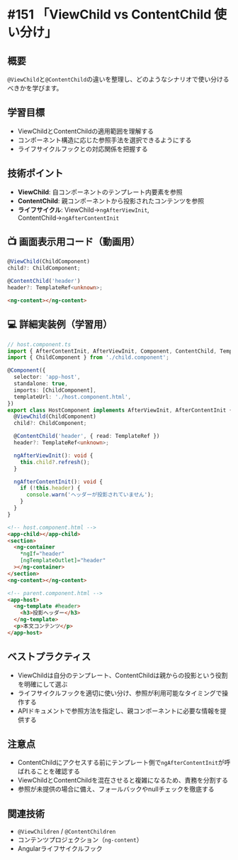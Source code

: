 # #151 「ViewChild vs ContentChild 使い分け」

## 概要
`@ViewChild`と`@ContentChild`の違いを整理し、どのようなシナリオで使い分けるべきかを学びます。

## 学習目標
- ViewChildとContentChildの適用範囲を理解する
- コンポーネント構造に応じた参照手法を選択できるようにする
- ライフサイクルフックとの対応関係を把握する

## 技術ポイント
- **ViewChild**: 自コンポーネントのテンプレート内要素を参照
- **ContentChild**: 親コンポーネントから投影されたコンテンツを参照
- **ライフサイクル**: ViewChild→`ngAfterViewInit`, ContentChild→`ngAfterContentInit`

## 📺 画面表示用コード（動画用）

```typescript
@ViewChild(ChildComponent)
child?: ChildComponent;
```

```typescript
@ContentChild('header')
header?: TemplateRef<unknown>;
```

```html
<ng-content></ng-content>
```

## 💻 詳細実装例（学習用）
```typescript
// host.component.ts
import { AfterContentInit, AfterViewInit, Component, ContentChild, TemplateRef, ViewChild } from '@angular/core';
import { ChildComponent } from './child.component';

@Component({
  selector: 'app-host',
  standalone: true,
  imports: [ChildComponent],
  templateUrl: './host.component.html',
})
export class HostComponent implements AfterViewInit, AfterContentInit {
  @ViewChild(ChildComponent)
  child?: ChildComponent;

  @ContentChild('header', { read: TemplateRef })
  header?: TemplateRef<unknown>;

  ngAfterViewInit(): void {
    this.child?.refresh();
  }

  ngAfterContentInit(): void {
    if (!this.header) {
      console.warn('ヘッダーが投影されていません');
    }
  }
}
```

```html
<!-- host.component.html -->
<app-child></app-child>
<section>
  <ng-container
    *ngIf="header"
    [ngTemplateOutlet]="header"
  ></ng-container>
</section>
<ng-content></ng-content>
```

```html
<!-- parent.component.html -->
<app-host>
  <ng-template #header>
    <h3>投影ヘッダー</h3>
  </ng-template>
  <p>本文コンテンツ</p>
</app-host>
```

## ベストプラクティス
- ViewChildは自分のテンプレート、ContentChildは親からの投影という役割を明確にして選ぶ
- ライフサイクルフックを適切に使い分け、参照が利用可能なタイミングで操作する
- APIドキュメントで参照方法を指定し、親コンポーネントに必要な情報を提供する

## 注意点
- ContentChildにアクセスする前にテンプレート側で`ngAfterContentInit`が呼ばれることを確認する
- ViewChildとContentChildを混在させると複雑になるため、責務を分割する
- 参照が未提供の場合に備え、フォールバックやnullチェックを徹底する

## 関連技術
- `@ViewChildren` / `@ContentChildren`
- コンテンツプロジェクション（`ng-content`）
- Angularライフサイクルフック
